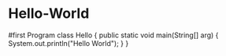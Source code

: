 # Hello-World
#first Program
class Hello
{
  public static void main(String[] arg)
  {
    System.out.println("Hello World");
   }
  }
